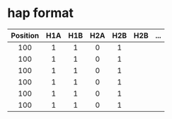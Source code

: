 hap format
==========
| Position | H1A | H1B | H2A | H2B | H2B | ... |
|:----------:|:---------:|:---------:|:---------:|:---------:|:--------------------:|:---------:|
| 100 |    1    |    1    |    0    |    1    |
| 100 |    1    |    1    |    0    |    1    |
| 100 |    1    |    1    |    0    |    1    |
| 100 |    1    |    1    |    0    |    1    |
| 100 |    1    |    1    |    0    |    1    |
| 100 |    1    |    1    |    0    |    1    |
